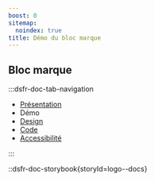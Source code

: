 ```yaml
---
boost: 0
sitemap:
  noindex: true
title: Démo du bloc marque
---
```


## Bloc marque

:::dsfr-doc-tab-navigation

- [Présentation](../index.md)
- Démo
- [Design](../design/index.md)
- [Code](../code/index.md)
- [Accessibilité](../accessibility/index.md)

:::

::dsfr-doc-storybook{storyId=logo--docs}
